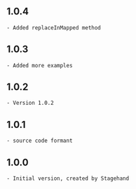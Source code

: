 ## 1.0.4
    - Added replaceInMapped method
## 1.0.3
    - Added more examples
## 1.0.2
    - Version 1.0.2
## 1.0.1
    - source code formant
## 1.0.0
    - Initial version, created by Stagehand
